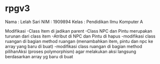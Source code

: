 # rpgv3
Nama : Lelah Sari
NIM : 1909894
Kelas : Pendidikan Ilmu Komputer A

Modifikasi
-Class Item di jadikan parent
-Class NPC dan Pintu merupakan turunan dari class item
-Atribut di NPC dan Pintu di hapus
-modifikasi class ruangan di bagian method ruangan (menambahkan item, pintu dan npc ke array yang baru di buat)
-modifikasi class ruangan di bagian method pilihanAksi (proses polymorphism) agar melakukan aksi langsung berdasarkan array yg baru di buat
